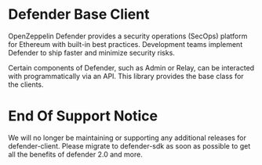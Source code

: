 # Defender Base Client

OpenZeppelin Defender provides a security operations (SecOps) platform for Ethereum with built-in best practices. Development teams implement Defender to ship faster and minimize security risks.

Certain components of Defender, such as Admin or Relay, can be interacted with programmatically via an API. This library provides the base class for the clients.

# End Of Support Notice

We will no longer be maintaining or supporting any additional releases for defender-client. Please migrate to defender-sdk as soon as possible to get all the benefits of defender 2.0 and more.
